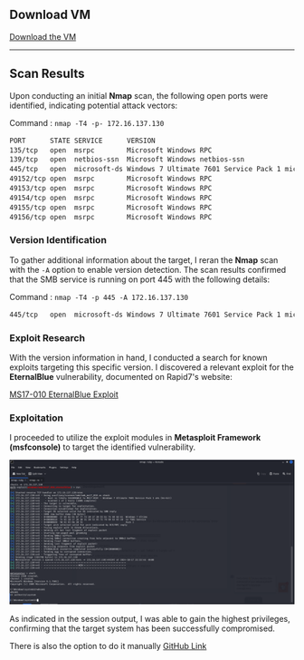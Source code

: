 ## Download VM

[Download the VM](https://drive.usercontent.google.com/download?id=1A7bDqIOLzFjVBbVEa_sqOj7ExOT-hY0E&export=download&authuser=0&confirm=t&uuid=bde4a57d-4ac4-418c-ace0-78237fa234cd&at=AN_67v1AhCY8BWu3TlfTczCupKBd:1729208831574)

---

## Scan Results

Upon conducting an initial **Nmap** scan, the following open ports were identified, indicating potential attack vectors:

Command : ```nmap -T4 -p- 172.16.137.130```

```bash
PORT      STATE SERVICE      VERSION
135/tcp   open  msrpc        Microsoft Windows RPC
139/tcp   open  netbios-ssn  Microsoft Windows netbios-ssn
445/tcp   open  microsoft-ds Windows 7 Ultimate 7601 Service Pack 1 microsoft-ds (workgroup: WORKGROUP)
49152/tcp open  msrpc        Microsoft Windows RPC
49153/tcp open  msrpc        Microsoft Windows RPC
49154/tcp open  msrpc        Microsoft Windows RPC
49155/tcp open  msrpc        Microsoft Windows RPC
49156/tcp open  msrpc        Microsoft Windows RPC
```

### Version Identification

To gather additional information about the target, I reran the **Nmap** scan with the `-A` option to enable version detection. The scan results confirmed that the SMB service is running on port 445 with the following details:

Command : ```nmap -T4 -p 445 -A 172.16.137.130```

```bash
445/tcp   open  microsoft-ds Windows 7 Ultimate 7601 Service Pack 1 microsoft-ds (workgroup: WORKGROUP)
```

### Exploit Research

With the version information in hand, I conducted a search for known exploits targeting this specific version. I discovered a relevant exploit for the **EternalBlue** vulnerability, documented on Rapid7's website:

[MS17-010 EternalBlue Exploit](https://www.rapid7.com/db/modules/exploit/windows/smb/ms17_010_eternalblue/)

### Exploitation

I proceeded to utilize the exploit modules in **Metasploit Framework (msfconsole)** to target the identified vulnerability.

![Metasploit Session](./Image/1.png)

As indicated in the session output, I was able to gain the highest privileges, confirming that the target system has been successfully compromised.

There is also the option to do it manually [GitHub Link](https://github.com/3ndG4me/AutoBlue-MS17-010)

